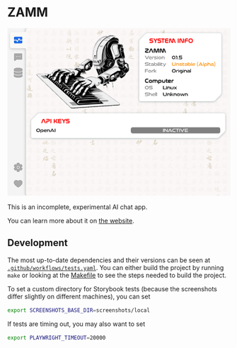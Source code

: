 # ZAMM

![Dashboard](/webdriver/screenshots/baseline/desktop_wry/welcome-screen-800x600.png)

This is an incomplete, experimental AI chat app.

You can learn more about it on [the website](http://zamm.dev).

## Development

The most up-to-date dependencies and their versions can be seen at [`.github/workflows/tests.yaml`](/.github/workflows/tests.yaml). You can either build the project by running `make` or looking at the [Makefile](/Makefile) to see the steps needed to build the project.

To set a custom directory for Storybook tests (because the screenshots differ slightly on different machines), you can set

```bash
export SCREENSHOTS_BASE_DIR=screenshots/local
```

If tests are timing out, you may also want to set

```bash
export PLAYWRIGHT_TIMEOUT=20000
```
